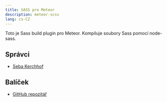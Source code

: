 ```yaml
---
title: SASS pro Meteor
description: meteor-scss
lang: cs-CZ
---
```


Toto je Sass build plugin pro Meteor. Kompiluje soubory Sass pomocí node-sass.

## Správci
* [Seba Kerchhof](https://github.com/sebakerckhof)

## Balíček
* [GitHub repozitář](https://github.com/Meteor-Community-Packages/meteor-scss)

